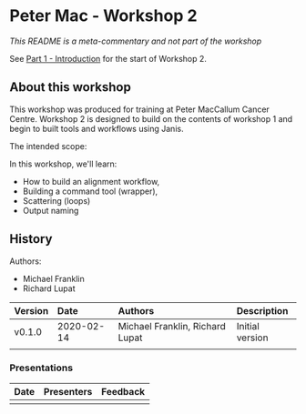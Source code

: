 # Peter Mac - Workshop 2

_This README is a meta-commentary and not part of the workshop_

See [Part 1 - Introduction](1-intro.md) for the start of Workshop 2.

## About this workshop

This workshop was produced for training at Peter MacCallum Cancer Centre. Workshop 2 is designed to build on the contents of workshop 1 and begin to built tools and workflows using Janis.

The intended scope:

In this workshop, we'll learn:

- How to build an alignment workflow,
- Building a command tool (wrapper),
- Scattering (loops)
- Output naming


## History

Authors:

- Michael Franklin
- Richard Lupat


| Version 	|    Date    	|      Authors     	                | Description     	|
|:---------	|:----------	|:--------------------------------	|:-----------------	|
| v0.1.0  	| 2020-02-14 	| Michael Franklin, Richard Lupat 	| Initial version 	|
|         	|            	|                                 	|                 	|


### Presentations

| Date   	    |      Presenters     	            |  Feedback |
|:-----------	|:--------------------------------	| :---- |
|         	    |                  	                | |